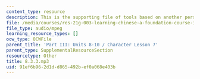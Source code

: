 ```yaml
---
content_type: resource
description: This is the supporting file of tools based on another perspective.
file: /media/courses/res-21g-003-learning-chinese-a-foundation-course-in-mandarin-spring-2011/91ef6b962d1dd865492bef0a068e403b_8.3.3.mp3
file_type: audio/mpeg
learning_resource_types: []
ocw_type: OCWFile
parent_title: 'Part III: Units 8-10 / Character Lesson 7'
parent_type: SupplementalResourceSection
resourcetype: Other
title: 8.3.3.mp3
uid: 91ef6b96-2d1d-d865-492b-ef0a068e403b
---
```

